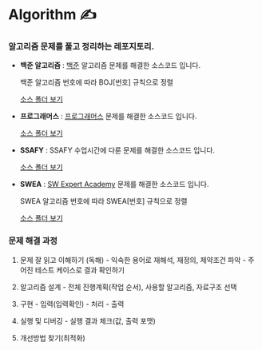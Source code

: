 # Algorithm ✍

### 알고리즘 문제를 풀고 정리하는 레포지토리.

- **백준 알고리즘** : [백준](https://www.acmicpc.net/) 알고리즘 문제를 해결한 소스코드 입니다. 
  
  백준 알고리즘 번호에 따라 BOJ\[번호] 규칙으로 정렬
  
  [소스 폴더 보기](./src/baekjoon) 
   
- **프로그래머스** : [프로그래머스](https://programmers.co.kr/) 문제를 해결한 소스코드 입니다.
  
  [소스 폴더 보기](./src/programmers)
  
- **SSAFY** : SSAFY 수업시간에 다룬 문제를 해결한 소스코드 입니다.
  
  [소스 폴더 보기](./src/ssafy)

- **SWEA** : [SW Expert Academy](https://swexpertacademy.com/main/main.do) 문제를 해결한 소스코드 입니다.
  
  SWEA 알고리즘 번호에 따라 SWEA\[번호] 규칙으로 정렬

  [소스 폴더 보기](./src/swea)
  

### 문제 해결 과정
  1. 문제 잘 읽고 이해하기 (독해)
  	- 익숙한 용어로 재해석, 재정의, 제약조건 파악
  	- 주어진 테스트 케이스로 결과 확인하기
  
  2. 알고리즘 설계
  	- 전체 진행계획(작업 순서), 사용할 알고리즘, 자료구조 선택
  
  3. 구현
  	- 입력(입력확인) - 처리 - 출력
  
  4. 실행 및 디버깅
  	- 실행 결과 체크(값, 출력 포맷)
  
  5. 개선방법 찾기(최적화)
